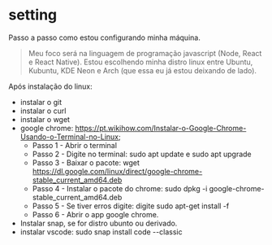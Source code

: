 # setting
Passo a passo como estou configurando minha máquina.

> Meu foco será na linguagem de programação javascript (Node, React e React Native).
> Estou escolhendo minha distro linux entre Ubuntu, Kubuntu, KDE Neon e Arch (que essa eu já estou deixando de lado).

Após instalação do linux:
 - instalar o git
 - instalar o curl
 - instalar o wget
 - google chrome: https://pt.wikihow.com/Instalar-o-Google-Chrome-Usando-o-Terminal-no-Linux;
   - Passo 1 - Abrir o terminal
   - Passo 2 - Digite no terminal: sudo apt update e sudo apt upgrade
   - Passo 3 - Baixar o pacote: wget https://dl.google.com/linux/direct/google-chrome-stable_current_amd64.deb
   - Passo 4 - Instalar o pacote do chrome: sudo dpkg -i google-chrome-stable_current_amd64.deb
   - Passo 5 - Se tiver erros digite: digite sudo apt-get install -f
   - Passo 6 - Abrir o app google chrome.
 - Instalar snap, se for distro ubunto ou derivado.
 - instalar vscode: sudo snap install code --classic
 
